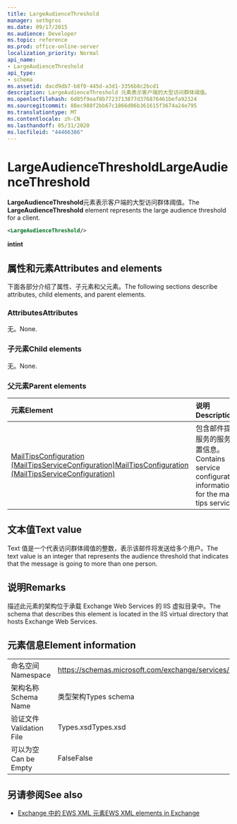 ```yaml
---
title: LargeAudienceThreshold
manager: sethgros
ms.date: 09/17/2015
ms.audience: Developer
ms.topic: reference
ms.prod: office-online-server
localization_priority: Normal
api_name:
- LargeAudienceThreshold
api_type:
- schema
ms.assetid: dacd9db7-b8f0-445d-a3d1-3356b8c2bcd1
description: LargeAudienceThreshold 元素表示客户端的大型访问群体阈值。
ms.openlocfilehash: 6d85f9eaf8b7723713877d376876461befa92324
ms.sourcegitcommit: 88ec988f2bb67c1866d06b361615f3674a24e795
ms.translationtype: MT
ms.contentlocale: zh-CN
ms.lasthandoff: 05/31/2020
ms.locfileid: "44466386"
---
```

# <a name="largeaudiencethreshold"></a><span data-ttu-id="5abb1-103">LargeAudienceThreshold</span><span class="sxs-lookup"><span data-stu-id="5abb1-103">LargeAudienceThreshold</span></span>

<span data-ttu-id="5abb1-104">**LargeAudienceThreshold**元素表示客户端的大型访问群体阈值。</span><span class="sxs-lookup"><span data-stu-id="5abb1-104">The **LargeAudienceThreshold** element represents the large audience threshold for a client.</span></span> 
  
```XML
<LargeAudienceThreshold/>
```

 <span data-ttu-id="5abb1-105">**int**</span><span class="sxs-lookup"><span data-stu-id="5abb1-105">**int**</span></span>
## <a name="attributes-and-elements"></a><span data-ttu-id="5abb1-106">属性和元素</span><span class="sxs-lookup"><span data-stu-id="5abb1-106">Attributes and elements</span></span>

<span data-ttu-id="5abb1-107">下面各部分介绍了属性、子元素和父元素。</span><span class="sxs-lookup"><span data-stu-id="5abb1-107">The following sections describe attributes, child elements, and parent elements.</span></span>
  
### <a name="attributes"></a><span data-ttu-id="5abb1-108">Attributes</span><span class="sxs-lookup"><span data-stu-id="5abb1-108">Attributes</span></span>

<span data-ttu-id="5abb1-109">无。</span><span class="sxs-lookup"><span data-stu-id="5abb1-109">None.</span></span>
  
### <a name="child-elements"></a><span data-ttu-id="5abb1-110">子元素</span><span class="sxs-lookup"><span data-stu-id="5abb1-110">Child elements</span></span>

<span data-ttu-id="5abb1-111">无。</span><span class="sxs-lookup"><span data-stu-id="5abb1-111">None.</span></span>
  
### <a name="parent-elements"></a><span data-ttu-id="5abb1-112">父元素</span><span class="sxs-lookup"><span data-stu-id="5abb1-112">Parent elements</span></span>

|<span data-ttu-id="5abb1-113">**元素**</span><span class="sxs-lookup"><span data-stu-id="5abb1-113">**Element**</span></span>|<span data-ttu-id="5abb1-114">**说明**</span><span class="sxs-lookup"><span data-stu-id="5abb1-114">**Description**</span></span>|
|:-----|:-----|
|[<span data-ttu-id="5abb1-115">MailTipsConfiguration (MailTipsServiceConfiguration)</span><span class="sxs-lookup"><span data-stu-id="5abb1-115">MailTipsConfiguration (MailTipsServiceConfiguration)</span></span>](mailtipsconfiguration-mailtipsserviceconfiguration.md) <br/> |<span data-ttu-id="5abb1-116">包含邮件提示服务的服务配置信息。</span><span class="sxs-lookup"><span data-stu-id="5abb1-116">Contains service configuration information for the mail tips service.</span></span>  <br/> |
   
## <a name="text-value"></a><span data-ttu-id="5abb1-117">文本值</span><span class="sxs-lookup"><span data-stu-id="5abb1-117">Text value</span></span>

<span data-ttu-id="5abb1-118">Text 值是一个代表访问群体阈值的整数，表示该邮件将发送给多个用户。</span><span class="sxs-lookup"><span data-stu-id="5abb1-118">The text value is an integer that represents the audience threshold that indicates that the message is going to more than one person.</span></span>
  
## <a name="remarks"></a><span data-ttu-id="5abb1-119">说明</span><span class="sxs-lookup"><span data-stu-id="5abb1-119">Remarks</span></span>

<span data-ttu-id="5abb1-120">描述此元素的架构位于承载 Exchange Web Services 的 IIS 虚拟目录中。</span><span class="sxs-lookup"><span data-stu-id="5abb1-120">The schema that describes this element is located in the IIS virtual directory that hosts Exchange Web Services.</span></span>
  
## <a name="element-information"></a><span data-ttu-id="5abb1-121">元素信息</span><span class="sxs-lookup"><span data-stu-id="5abb1-121">Element information</span></span>

|||
|:-----|:-----|
|<span data-ttu-id="5abb1-122">命名空间</span><span class="sxs-lookup"><span data-stu-id="5abb1-122">Namespace</span></span>  <br/> |https://schemas.microsoft.com/exchange/services/2006/types  <br/> |
|<span data-ttu-id="5abb1-123">架构名称</span><span class="sxs-lookup"><span data-stu-id="5abb1-123">Schema Name</span></span>  <br/> |<span data-ttu-id="5abb1-124">类型架构</span><span class="sxs-lookup"><span data-stu-id="5abb1-124">Types schema</span></span>  <br/> |
|<span data-ttu-id="5abb1-125">验证文件</span><span class="sxs-lookup"><span data-stu-id="5abb1-125">Validation File</span></span>  <br/> |<span data-ttu-id="5abb1-126">Types.xsd</span><span class="sxs-lookup"><span data-stu-id="5abb1-126">Types.xsd</span></span>  <br/> |
|<span data-ttu-id="5abb1-127">可以为空</span><span class="sxs-lookup"><span data-stu-id="5abb1-127">Can be Empty</span></span>  <br/> |<span data-ttu-id="5abb1-128">False</span><span class="sxs-lookup"><span data-stu-id="5abb1-128">False</span></span>  <br/> |
   
## <a name="see-also"></a><span data-ttu-id="5abb1-129">另请参阅</span><span class="sxs-lookup"><span data-stu-id="5abb1-129">See also</span></span>



- [<span data-ttu-id="5abb1-130">Exchange 中的 EWS XML 元素</span><span class="sxs-lookup"><span data-stu-id="5abb1-130">EWS XML elements in Exchange</span></span>](ews-xml-elements-in-exchange.md)

